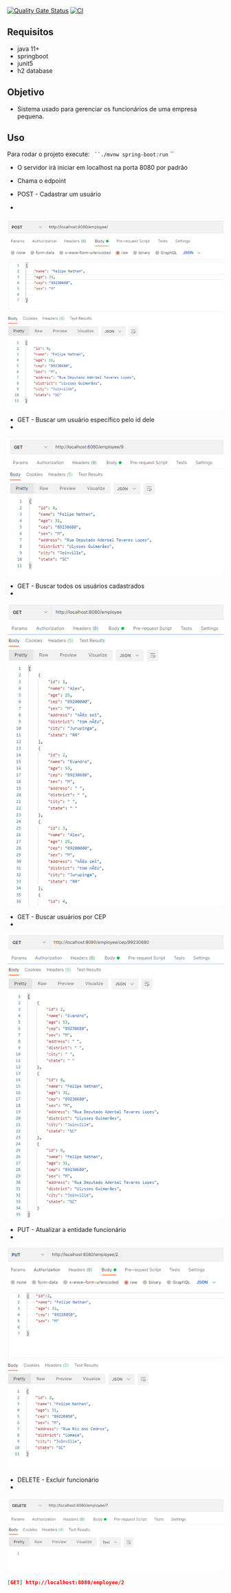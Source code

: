 [![Quality Gate Status](https://sonarcloud.io/api/project_badges/measure?project=FelipeNathan_Guiabolso&metric=alert_status)](https://sonarcloud.io/dashboard?id=FelipeNathan_Guiabolso)
[![CI](https://github.com/FelipeNathan/Guiabolso/actions/workflows/ci.yml/badge.svg?branch=master)](https://github.com/FelipeNathan/Guiabolso/actions/workflows/ci.yml)

## Requisitos
- java 11+
 - springboot
 - junit5
 - h2 database

## Objetivo
- Sistema usado para gerenciar os funcionários de uma empresa pequena.

## Uso

Para rodar o projeto execute:
` ``./mvnw spring-boot:run` ``


- O servidor irá iniciar em localhost na porta 8080 por padrão
- Chama o  edpoint 

- POST - Cadastrar um usuário
- 
![](backend/Doc/Post.PNG)

- GET - Buscar um usuário específico pelo id dele
-
![](backend/Doc/Get_Especifico.PNG)

- GET - Buscar todos os usuários cadastrados
- 
![](backend/Doc/Get_Total.PNG)

- GET - Buscar usuários por CEP
- 
![](backend/Doc/Get_CEP.PNG)

- PUT - Atualizar a entidade funcionário
- 
![](backend/Doc/Put.PNG)

- DELETE - Excluir funcionário
- 
![](Backend/doc/Delete.PNG)

```json
[GET] http://localhost:8080/employee/2
